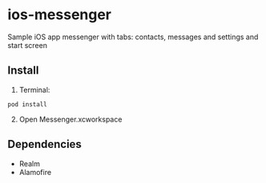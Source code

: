 # ios-messenger

Sample iOS app messenger with tabs: contacts, messages and settings and start screen

## Install

1. Terminal:
```
pod install
```

2. Open Messenger.xcworkspace

## Dependencies

- Realm
- Alamofire
